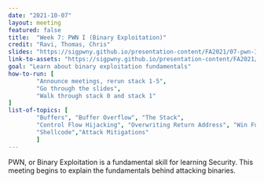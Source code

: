 ```yaml
---
date: "2021-10-07"
layout: meeting
featured: false
title:  "Week 7: PWN I (Binary Exploitation)"
credit: "Ravi, Thomas, Chris"
slides: "https://sigpwny.github.io/presentation-content/FA2021/07-pwn-I.pdf"
link-to-assets: "https://sigpwny.github.io/presentation-content/FA2021/0-pwn-I.pdf"
goal: "Learn about binary exploitation fundamentals"
how-to-run: [
        "Announce meetings, rerun stack 1-5",
        "Go through the slides",
        "Walk through stack 0 and stack 1"
]
list-of-topics: [
        "Buffers", "Buffer Overflow", "The Stack",
        "Control Flow Hijacking", "Overwriting Return Address", "Win Functions",
        "Shellcode","Attack Mitigations"
        ]
---
```


PWN, or Binary Exploitation is a fundamental skill for learning Security. This meeting begins to explain the fundamentals behind attacking binaries.